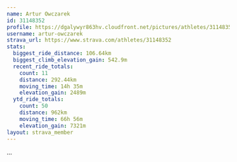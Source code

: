```yaml
---
name: Artur Owczarek
id: 31148352
profile: https://dgalywyr863hv.cloudfront.net/pictures/athletes/31148352/15906846/1/large.jpg
username: artur-owczarek
strava_url: https://www.strava.com/athletes/31148352
stats:
  biggest_ride_distance: 106.64km
  biggest_climb_elevation_gain: 542.9m
  recent_ride_totals:
    count: 11
    distance: 292.44km
    moving_time: 14h 35m
    elevation_gain: 2489m
  ytd_ride_totals:
    count: 50
    distance: 962km
    moving_time: 66h 56m
    elevation_gain: 7321m
layout: strava_member
--- 
```

...
